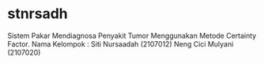 # stnrsadh
Sistem Pakar Mendiagnosa Penyakit Tumor Menggunakan Metode Certainty Factor.
Nama Kelompok :
Siti Nursaadah (2107012)
Neng Cici Mulyani (2107020)

